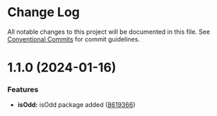 # Change Log

All notable changes to this project will be documented in this file.
See [Conventional Commits](https://conventionalcommits.org) for commit guidelines.

# 1.1.0 (2024-01-16)


### Features

* **isOdd:** isOdd package added ([8619366](https://github.com/BhanukaChathuranga/monorepo/commit/861936667fb9420a4116195b7b98991ba039e8ad))

